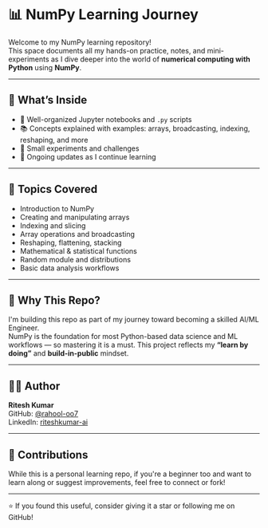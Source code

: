 # 📊 NumPy Learning Journey

Welcome to my NumPy learning repository!  
This space documents all my hands-on practice, notes, and mini-experiments as I dive deeper into the world of **numerical computing with Python** using **NumPy**.

---

## 📌 What’s Inside

- 📁 Well-organized Jupyter notebooks and `.py` scripts
- 📚 Concepts explained with examples: arrays, broadcasting, indexing, reshaping, and more
- 🧪 Small experiments and challenges
- 🔁 Ongoing updates as I continue learning

---

## 🔧 Topics Covered

- Introduction to NumPy
- Creating and manipulating arrays
- Indexing and slicing
- Array operations and broadcasting
- Reshaping, flattening, stacking
- Mathematical & statistical functions
- Random module and distributions
- Basic data analysis workflows

---

## 🚀 Why This Repo?

I'm building this repo as part of my journey toward becoming a skilled AI/ML Engineer.  
NumPy is the foundation for most Python-based data science and ML workflows — so mastering it is a must. This project reflects my **“learn by doing”** and **build-in-public** mindset.

---

## 👨‍💻 Author

**Ritesh Kumar**  
GitHub: [@rahool-oo7](https://github.com/rahool-oo7)  
LinkedIn: [riteshkumar-ai](https://linkedin.com/in/ritesh-ai) 

---

## 🤝 Contributions

While this is a personal learning repo, if you're a beginner too and want to learn along or suggest improvements, feel free to connect or fork!

---

⭐ If you found this useful, consider giving it a star or following me on GitHub!

